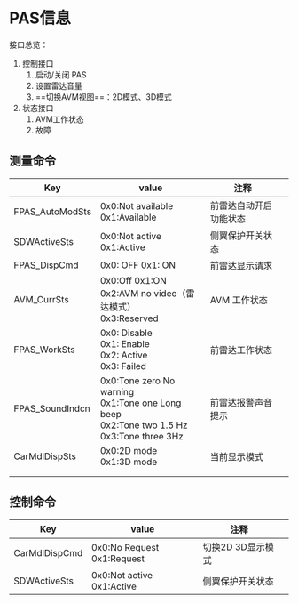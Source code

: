 # PAS信息

接口总览：

1. 控制接口
   1. 启动/关闭 PAS
   2. 设置雷达音量
   3. ==切换AVM视图==：2D模式、3D模式
2. 状态接口
   1. AVM工作状态
   2. 故障



## 测量命令

| Key             | value                                                        | 注释                   |      |
| --------------- | ------------------------------------------------------------ | ---------------------- | ---- |
| FPAS_AutoModSts | 0x0:Not available 0x1:Available                              | 前雷达自动开启功能状态 |      |
| SDWActiveSts    | 0x0:Not active 0x1:Active                                    | 侧翼保护开关状态       |      |
| FPAS_DispCmd    | 0x0: OFF 0x1: ON                                             | 前雷达显示请求         |      |
| AVM_CurrSts     | 0x0:Off 0x1:ON <br />0x2:AVM no video（雷达模式） <br />0x3:Reserved | AVM 工作状态           |      |
| FPAS_WorkSts    | 0x0: Disable <br />0x1: Enable <br />0x2: Active <br />0x3: Failed | 前雷达工作状态         |      |
| FPAS_SoundIndcn | 0x0:Tone zero No warning <br />0x1:Tone one Long beep <br />0x2:Tone two 1.5 Hz <br />0x3:Tone three 3Hz | 前雷达报警声音提示     |      |
| CarMdlDispSts   | 0x0:2D mode <br />0x1:3D mode                                | 当前显示模式           |      |
|                 |                                                              |                        |      |
|                 |                                                              |                        |      |

## 控制命令



| Key           | value                            | 注释              |      |
| ------------- | -------------------------------- | ----------------- | ---- |
| CarMdlDispCmd | 0x0:No Request <br />0x1:Request | 切换2D 3D显示模式 |      |
| SDWActiveSts  | 0x0:Not active 0x1:Active        | 侧翼保护开关状态  |      |



